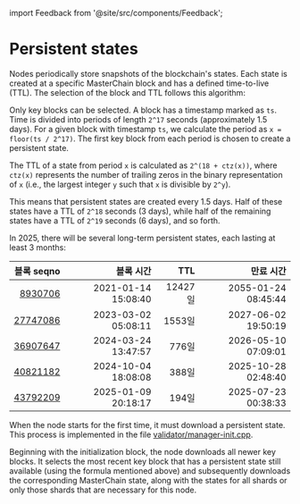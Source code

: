 import Feedback from '@site/src/components/Feedback';

# Persistent states

Nodes periodically store snapshots of the blockchain's states. Each state is created at a specific MasterChain block and has a defined time-to-live (TTL). The selection of the block and TTL follows this algorithm:

Only key blocks can be selected. A block has a timestamp marked as `ts`. Time is divided into periods of length `2^17` seconds (approximately 1.5 days). For a given block with timestamp `ts`, we calculate the period as `x = floor(ts / 2^17)`. The first key block from each period is chosen to create a persistent state.

The TTL of a state from period `x` is calculated as `2^(18 + ctz(x))`, where `ctz(x)` represents the number of trailing zeros in the binary representation of `x` (i.e., the largest integer `y` such that `x` is divisible by `2^y`).

This means that persistent states are created every 1.5 days. Half of these states have a TTL of `2^18` seconds (3 days), while half of the remaining states have a TTL of `2^19` seconds (6 days), and so forth.

In 2025, there will be several long-term persistent states, each lasting at least 3 months:

|                                                                                                       블록 seqno |                                               블록 시간 |    TTL |                                               만료 시간 |
| -------------------------------------------------------------------------------------------------------------: | --------------------------------------------------: | -----: | --------------------------------------------------: |
|   [8930706](https://explorer.toncoin.org/search?workchain=-1&shard=8000000000000000&seqno=8930706) | 2021-01-14 15:08:40 | 12427일 | 2055-01-24 08:45:44 |
| [27747086](https://explorer.toncoin.org/search?workchain=-1&shard=8000000000000000&seqno=27747086) | 2023-03-02 05:08:11 |  1553일 | 2027-06-02 19:50:19 |
| [36907647](https://explorer.toncoin.org/search?workchain=-1&shard=8000000000000000&seqno=36907647) | 2024-03-24 13:47:57 |   776일 | 2026-05-10 07:09:01 |
| [40821182](https://explorer.toncoin.org/search?workchain=-1&shard=8000000000000000&seqno=40821182) | 2024-10-04 18:08:08 |   388일 | 2025-10-28 02:48:40 |
| [43792209](https://explorer.toncoin.org/search?workchain=-1&shard=8000000000000000&seqno=43792209) | 2025-01-09 20:18:17 |   194일 | 2025-07-23 00:38:33 |

When the node starts for the first time, it must download a persistent state. This process is implemented in the file [validator/manager-init.cpp](https://github.com/ton-blockchain/ton/blob/master/validator/manager-init.cpp).

Beginning with the initialization block, the node downloads all newer key blocks. It selects the most recent key block that has a persistent state still available (using the formula mentioned above) and subsequently downloads the corresponding MasterChain state, along with the states for all shards or only those shards that are necessary for this node.

<Feedback />

